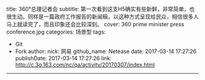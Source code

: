 title: 360°总理记者会
subtitle: 第一次看到这支H5确实有些新鲜，非常简单，也很生动。同样是一篇政府工作报告的新闻稿，以这种方式呈现给民众，相信很多人马上就读完了，而且印象还会比较深刻。
cover: 360 prime minister press conference.jpg
categories: 场景型
tags:
  - Git
  - Fork
author:
  nick: 网易
  github_name: Netease
date: 2017-03-14 17:27:26
publishDate: 2017-03-14 17:27:26
link: http://c.3g.163.com/nc/qa/activity/20170307/index.html
---

<!-- more -->
